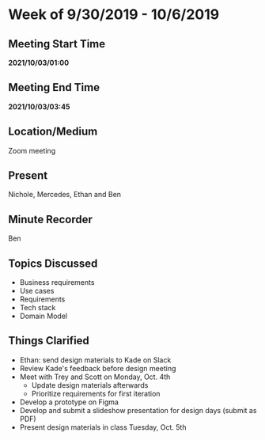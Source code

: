 # Week of 9/30/2019 - 10/6/2019

## Meeting Start Time

**2021/10/03/01:00**

## Meeting End Time

**2021/10/03/03:45**

## Location/Medium

Zoom meeting

## Present

Nichole, Mercedes, Ethan and Ben

## Minute Recorder

Ben

## Topics Discussed

- Business requirements
- Use cases
- Requirements
- Tech stack
- Domain Model

## Things Clarified
- Ethan: send design materials to Kade on Slack
- Review Kade's feedback before design meeting
- Meet with Trey and Scott on Monday, Oct. 4th
  - Update design materials afterwards
  - Prioritize requirements for first iteration 
- Develop a prototype on Figma
- Develop and submit a slideshow presentation for design days (submit as PDF)
- Present design materials in class Tuesday, Oct. 5th

